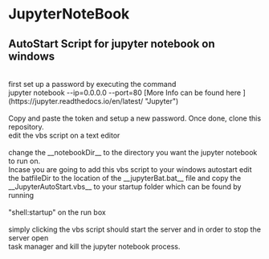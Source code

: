 # JupyterNoteBook
## AutoStart Script for jupyter notebook on windows
<br>
first set up a password by executing the command <br>
jupyter notebook --ip=0.0.0.0 --port=80 [More Info can be found here ](https://jupyter.readthedocs.io/en/latest/ "Jupyter")
<br>
<br>
Copy and paste the token and setup a new password. Once done, clone this repository. <br>
edit the vbs script on a text editor <br><br>
 change the  __notebookDir__ to the directory you want the jupyter notebook to run on. <br>
 Incase you are going to add this vbs script to your windows autostart edit <br>
 the batfileDir to the location of the __jupyterBat.bat__ file and copy the __JupyterAutoStart.vbs__ to your startup folder which can be found by running <br><br>
 "shell:startup" on the run box<br>
<br>
simply clicking the vbs script should start the server and in order to stop the server open <br>task manager and kill the jupyter notebook process.